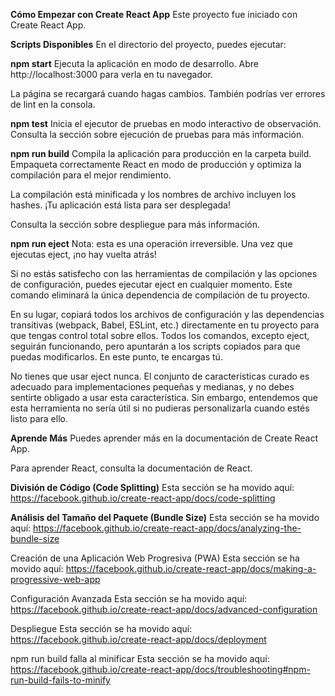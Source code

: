 **Cómo Empezar con Create React App**
Este proyecto fue iniciado con Create React App.

**Scripts Disponibles**
En el directorio del proyecto, puedes ejecutar:

**npm start**
Ejecuta la aplicación en modo de desarrollo.
Abre http://localhost:3000 para verla en tu navegador.

La página se recargará cuando hagas cambios.
También podrías ver errores de lint en la consola.

**npm test**
Inicia el ejecutor de pruebas en modo interactivo de observación.
Consulta la sección sobre ejecución de pruebas para más información.

**npm run build**
Compila la aplicación para producción en la carpeta build.
Empaqueta correctamente React en modo de producción y optimiza la compilación para el mejor rendimiento.

La compilación está minificada y los nombres de archivo incluyen los hashes.
¡Tu aplicación está lista para ser desplegada!

Consulta la sección sobre despliegue para más información.

**npm run eject**
Nota: esta es una operación irreversible. Una vez que ejecutas eject, ¡no hay vuelta atrás!

Si no estás satisfecho con las herramientas de compilación y las opciones de configuración, puedes ejecutar eject en cualquier momento. Este comando eliminará la única dependencia de compilación de tu proyecto.

En su lugar, copiará todos los archivos de configuración y las dependencias transitivas (webpack, Babel, ESLint, etc.) directamente en tu proyecto para que tengas control total sobre ellos. Todos los comandos, excepto eject, seguirán funcionando, pero apuntarán a los scripts copiados para que puedas modificarlos. En este punto, te encargas tú.

No tienes que usar eject nunca. El conjunto de características curado es adecuado para implementaciones pequeñas y medianas, y no debes sentirte obligado a usar esta característica. Sin embargo, entendemos que esta herramienta no sería útil si no pudieras personalizarla cuando estés listo para ello.

**Aprende Más**
Puedes aprender más en la documentación de Create React App.

Para aprender React, consulta la documentación de React.

**División de Código (Code Splitting)**
Esta sección se ha movido aquí: https://facebook.github.io/create-react-app/docs/code-splitting

**Análisis del Tamaño del Paquete (Bundle Size)**
Esta sección se ha movido aquí: https://facebook.github.io/create-react-app/docs/analyzing-the-bundle-size

Creación de una Aplicación Web Progresiva (PWA)
Esta sección se ha movido aquí: https://facebook.github.io/create-react-app/docs/making-a-progressive-web-app

Configuración Avanzada
Esta sección se ha movido aquí: https://facebook.github.io/create-react-app/docs/advanced-configuration

Despliegue
Esta sección se ha movido aquí: https://facebook.github.io/create-react-app/docs/deployment

npm run build falla al minificar
Esta sección se ha movido aquí: https://facebook.github.io/create-react-app/docs/troubleshooting#npm-run-build-fails-to-minify
